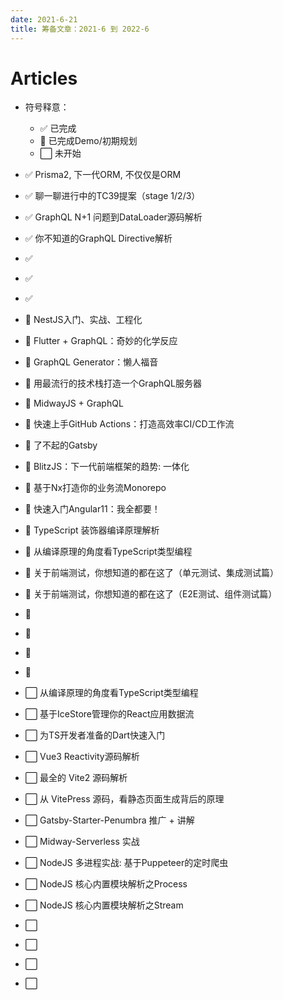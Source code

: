 ```yaml
---
date: 2021-6-21
title: 筹备文章：2021-6 到 2022-6
---
```


# Articles

- 符号释意：
  - :white_check_mark: 已完成
  - :construction: 已完成Demo/初期规划
  - :white_large_square: 未开始



- :white_check_mark: Prisma2, 下一代ORM, 不仅仅是ORM
- :white_check_mark: 聊一聊进行中的TC39提案（stage 1/2/3）
- :white_check_mark: GraphQL N+1 问题到DataLoader源码解析
- :white_check_mark: 你不知道的GraphQL Directive解析
- :white_check_mark: 
- :white_check_mark: 
- :white_check_mark: 
- :construction: NestJS入门、实战、工程化
- :construction: Flutter + GraphQL：奇妙的化学反应
- :construction: GraphQL Generator：懒人福音
- :construction: 用最流行的技术栈打造一个GraphQL服务器
- :construction: MidwayJS + GraphQL
- :construction: 快速上手GitHub Actions：打造高效率CI/CD工作流
- :construction: 了不起的Gatsby
- :construction: BlitzJS：下一代前端框架的趋势: 一体化
- :construction: 基于Nx打造你的业务流Monorepo
- :construction: 快速入门Angular11：我全都要！
- :construction: TypeScript 装饰器编译原理解析
- :construction: 从编译原理的角度看TypeScript类型编程
- :construction: 关于前端测试，你想知道的都在这了（单元测试、集成测试篇）
- :construction: 关于前端测试，你想知道的都在这了（E2E测试、组件测试篇）
- :construction: ​
- :construction: 
- :construction: 
- :construction: 
- :white_large_square: 从编译原理的角度看TypeScript类型编程
- :white_large_square: 基于IceStore管理你的React应用数据流
- :white_large_square: 为TS开发者准备的Dart快速入门
- :white_large_square: Vue3 Reactivity源码解析
- :white_large_square: 最全的 Vite2 源码解析
- :white_large_square: 从 VitePress 源码，看静态页面生成背后的原理
- :white_large_square: Gatsby-Starter-Penumbra 推广 + 讲解
- :white_large_square: Midway-Serverless 实战
- :white_large_square: NodeJS 多进程实战: 基于Puppeteer的定时爬虫
- :white_large_square: NodeJS 核心内置模块解析之Process
- :white_large_square: NodeJS 核心内置模块解析之Stream
- :white_large_square: 
- :white_large_square: 
- :white_large_square: 
- :white_large_square: 

